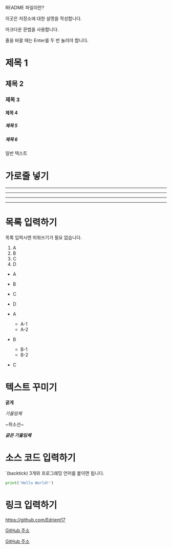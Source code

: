 README 파일이란?

이곳은 저장소에 대한 설명을 작성합니다.

마크다운 문법을 사용합니다.


줄을 바꿀 때는 Enter를 두 번 눌러야 합니다.

# 제목 1

## 제목 2

### 제목 3

#### 제목 4

##### 제목 5

##### 제목 6

일반 텍스트

# 가로줄 넣기

---

- - - -

****

* * *

# 목록 입력하기

목록 입력시엔 띄워쓰기가 필요 없습니다.

1. A
2. B
3. C
4. D

- A
- B
- C
- D

- A
  - A-1
  - A-2
- B
  - B-1
  - B-2
- C

# 텍스트 꾸미기

**굵게**

*기울임체*

~취소선~

***굵은 기울임체***

# 소스 코드 입력하기

`(backtick) 3개와 프로그래밍 언어를 붙이면 됩니다.

```Python
print('Hello World!')
```

# 링크 입력하기
<https://github.com/Edrient17>

[GitHub 주소](https://github.com/Edrient17)

[GitHub 주소](https://github.com/Edrient17, "부연 설명")
